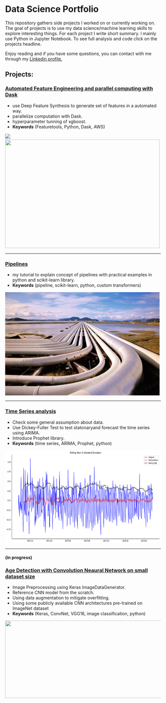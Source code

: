 # Data Science Portfolio
 
This repository gathers side projects I worked on or currently working on. The goal of projects is to use my data science/machine learning skills to explore interesting things. For each project I write short summary. I mainly use Python in Jupyter Notebook. To see full analysis and code click on the projects headline.

Enjoy reading and if you have some questions, you can contact with me through my [Linkedin profile.](https://www.linkedin.com/in/krzysztof-sulima/)

## Projects:


### [Automated Feature Engineering and parallel computing with Dask](https://github.com/ksulima/Home_Credit)

* use Deep Feature Synthesis to generate set of features in a automated way. 
* parallelize computation with Dask.
* hyperparameter tunning of xgboost.
* **Keywords** (Featuretools, Python, Dask, AWS)
<img src="https://github.com/ksulima/Home_Credit/blob/master/images/dask_board.PNG" width="500">
<img src="https://github.com/ksulima/Home_Credit/blob/master/images/auc.png" width="500" height="350">


---
### [Pipelines](https://github.com/ksulima/Pipelines)

* my tutorial to explain concept of pipelines with practical examples in python and scikit-learn library.
* **Keywords** (pipeline, scikit-learn, python, custom transformers)
<img src="https://github.com/ksulima/Pipelines/blob/master/pipeline.jpg" width="500">


---
### [Time Series analysis](https://github.com/ksulima/Time_Series)
* Check some general assumption about data.
* Use Dickey-Fuller Test to test statonaryand forecast the time series using ARIMA.
* Introduce Prophet library.
* **Keywords** (time series, ARIMA, Prophet, python)
<img src="https://github.com/ksulima/Time_Series/blob/master/images/plot.png" width="550" height="300">


---
#### (in progress)
### [Age Detection with Convolution Neaural Network on small dataset size](https://github.com/ksulima/Age_Detection_Convolutional_NN)
* Image Preprocessing using Keras ImageDataGenerator.
* Reference CNN model from the scratch.
* Using data augmentation to mitigate overfitting.
* Using some publicly available CNN architectures pre-trained on ImageNet dataset
* **Keywords** (Keras, ConvNet, VGG16, image classification, python)
<img src="https://github.com/ksulima/Age_Detection_Convolutional_NN/blob/master/images/dataset_intro.PNG" width="550" height="250">

